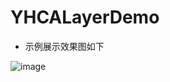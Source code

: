 # YHCALayerDemo

* 示例展示效果图如下

![image](https://github.com/itwyhuaing/OC-WYH/blob/master/YHCompoent/YHCALayerDemo/images/dispaly.gif)
